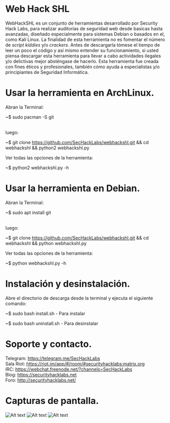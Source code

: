 # Web Hack SHL

WebHackSHL es un conjunto de herramientas desarrollado por Security Hack Labs, para realizar auditorias de seguridad web desde basicas hasta avanzadas, diseñado especialmente para sistemas Debian o basados en el, como Kali Linux. La finalidad de esta herramienta no es fomentar el número de <em>script kiddies</em> y/o <em>crackers</em>. Antes de descargarla tómese el tiempo de leer un poco el código y así mismo entender su funcionamiento, si usted piensa descargar esta herramienta para llevar a cabo actividades ilegales y/o delictivas mejor absténgase de hacerlo. Esta herramienta fue creada con fines éticos y profesionales, también cómo ayuda a especialistas y/o principiantes de Seguridad Informática.


# Usar la herramienta en ArchLinux.
Abran la Terminal:</br>

~$ sudo pacman -S git</br></br>

luego:</br>

~$ git clone https://github.com/SecHackLabs/webhackshl.git && cd webhackshl && python2 webhackshl.py</br>

Ver todas las opciones de la herramienta:</br>

~$ python2 webhackshl.py -h</br>

# Usar la herramienta en Debian.
Abran la Terminal:</br>

~$ sudo apt install git</br></br>

luego:</br>

~$ git clone https://github.com/SecHackLabs/webhackshl.git && cd webhackshl && python webhackshl.py</br>

Ver todas las opciones de la herramienta:</br>

~$ python webhackshl.py -h

# Instalación y desinstalación.

Abre el directorio de descarga desde la terminal y ejecuta el siguiente comando:</br>

~$ sudo bash install.sh - Para instalar</br>

~$ sudo bash uninstall.sh - Para desinstalar</br>

# Soporte y contacto.

Telegram: https://telegram.me/SecHackLabs</br>
Sala Riot: https://riot.im/app/#/room/#securityhacklabs:matrix.org</br>
IRC: https://webchat.freenode.net/?channels=SecHackLabs</br>
Blog: https://securityhacklabs.net</br>
Foro: http://securityhacklabs.net/</br>

# Capturas de pantalla.

![Alt text](https://i.imgur.com/fpc98oC.png "Optional title")
![Alt text](https://i.imgur.com/ARcXzaY.png "Optional title")
![Alt text](https://i.imgur.com/byYTbzN.png "Optional title")

